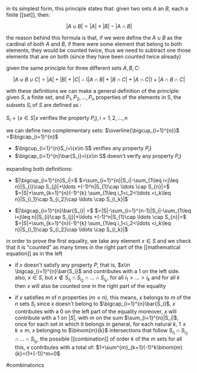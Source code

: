 in its simplest form, this principle states that:
given two sets $A$ an $B$, each a finite [[set]], then:

$$|A\cup B|=|A|+|B|-|A\cap B|$$

the reason behind this formula is that, if we were define the $A\cup B$ as the cardinal of both $A$ and $B$, if there were some element that belong to both elements, they would be counted twice, thus we need to subtract one those elements that are on both (since they have been counted twice already)

given the same principle for three different sets $A, B, C$:

$$|A\cup B \cup C|=|A|+|B|+|C|-(|A\cap B|+|B\cap C|+|A\cap C|)+|A \cap B \cap C|$$


with these definitions we can make a general definition of the principle:
given $S$, a finite set, and $P_1,P_2,\ldots ,P_n$ properties of the elements in S, the subsets $S_i$ of $S$ are defined as :

$S_i= \{x\in S | x$ verifies the property $P_i\}, i=1,2,\ldots ,n$

we can define two complementary sets: $\overline{\bigcup_{i=1}^{n}}$ =$\bigcap_{i=1}^{n}$

- $\bigcup_{i=1}^{n}S_i=\{x\in S$ verifies any property $P_i\}$
- $\bigcap_{i=1}^{n}\bar{S_i}=\{x\in S$ doesn't verify any property $P_i\}$


expanding both definitions:

-	$|\bigcup_{i=1}^{n}S_i|=$ $=\sum_{i=1}^{n}|S_i|-\sum_{1\leq i<j\leq n}|S_{i}\cap S_{j}|+\ldots +(-1)^n|S_{1}\cap \ldots \cap S_{n}|=$ $=|S|+\sum_{k=1}^{n}(-1)^{k} \sum_{1\leq i_1<i_2<\ldots <i_k\leq n}|S_{i_1}\cap S_{i_2}\cap \ldots \cap S_{i_k}|$

-	$|\bigcap_{i=1}^{n}\bar{S_i}| =$ $=|S|-\sum_{i=1}^{n-1}|S_i|-\sum_{1\leq i<j\leq n}|S_{i}\cap S_{j}|+\ldots +(-1)^n|S_{1}\cap \ldots \cap S_{n}|=$ $=|S|+\sum_{k=1}^{n}(-1)^{k} \sum_{1\leq i_1<i_2<\ldots <i_k\leq n}|S_{i_1}\cap S_{i_2}\cap \ldots \cap S_{i_k}|$

in order to prove the first equality, we take any element $x\in S$ and we check that it is "counted" as many times in the right part of the [[mathematical equation]] as in the left
- if $x$ doesn't satisfy any property $P$, that is, $x\in \bigcap_{i=1}^{n}\bar{S_i}$ and contributes with a 1 on the left side. 
also, $x\in S$, but $x\notin S_{i_1}\cap S_{i_2}\cap \ldots \cap S_{i_k}$, for all $i_1>\ldots>i_k$ and for all $k$
then $x$ will also be counted one in the right part of the equality

- if $x$ satisfies $m$ of $n$ properties ($m\leq n$), this means, $x$ belongs to $m$ of the $n$ sets $S_i$
since $x$ doesn't belong to $\bigcap_{i=1}^{n}\bar{S_i}$, $x$ contributes with a 0 on the left part of the equality
moreover, $x$ will contribute with a 1 on $|S|$, with $m$ on the sum $\sum_{i=1}^{n}|S_i|$, once for each set in which it belongs
in general, for each natural $k$, $1\leq k\leq m$, $x$ belonging to $\binom{m}{k}$ intersections that follow $S_{i_1}\cap S_{i_2}\cap \ldots \cap S_{i_k}$, the possible [[combination]] of order $k$ of the $m$ sets
for all this, $x$ contributes with a total of:
$1+\sum^{m}_{k=1}(-1)^k\binom{m}{k}=(1+(-1))^m=0$


#combinatorics 